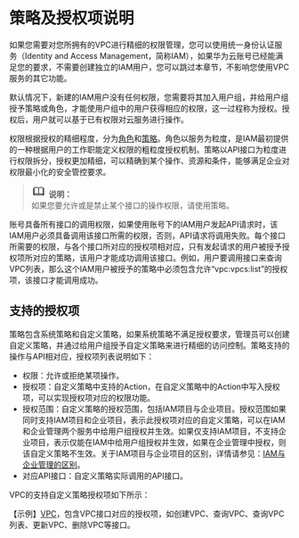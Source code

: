 # 策略及授权项说明<a name="permission_0001"></a>

如果您需要对您所拥有的VPC进行精细的权限管理，您可以使用统一身份认证服务（Identity and Access Management，简称IAM），如果华为云账号已经能满足您的要求，不需要创建独立的IAM用户，您可以跳过本章节，不影响您使用VPC服务的其它功能。

默认情况下，新建的IAM用户没有任何权限，您需要将其加入用户组，并给用户组授予策略或角色，才能使用户组中的用户获得相应的权限，这一过程称为授权。授权后，用户就可以基于已有权限对云服务进行操作。

权限根据授权的精细程度，分为[角色](https://support.huaweicloud.com/usermanual-iam/iam_01_0601.html)和[策略](https://support.huaweicloud.com/usermanual-iam/iam_01_0017.html)。角色以服务为粒度，是IAM最初提供的一种根据用户的工作职能定义权限的粗粒度授权机制。策略以API接口为粒度进行权限拆分，授权更加精细，可以精确到某个操作、资源和条件，能够满足企业对权限最小化的安全管控要求。

>![](public_sys-resources/icon-note.gif) **说明：**   
>如果您要允许或是禁止某个接口的操作权限，请使用策略。  

账号具备所有接口的调用权限，如果使用账号下的IAM用户发起API请求时，该IAM用户必须具备调用该接口所需的权限，否则，API请求将调用失败。每个接口所需要的权限，与各个接口所对应的授权项相对应，只有发起请求的用户被授予授权项所对应的策略，该用户才能成功调用该接口。例如，用户要调用接口来查询VPC列表，那么这个IAM用户被授予的策略中必须包含允许“vpc:vpcs:list”的授权项，该接口才能调用成功。

## 支持的授权项<a name="section148321343516"></a>

策略包含系统策略和自定义策略，如果系统策略不满足授权要求，管理员可以创建自定义策略，并通过给用户组授予自定义策略来进行精细的访问控制。策略支持的操作与API相对应，授权项列表说明如下：

-   权限：允许或拒绝某项操作。
-   授权项：自定义策略中支持的Action，在自定义策略中的Action中写入授权项，可以实现授权项对应的权限功能。
-   授权范围：自定义策略的授权范围，包括IAM项目与企业项目。授权范围如果同时支持IAM项目和企业项目，表示此授权项对应的自定义策略，可以在IAM和企业管理两个服务中给用户组授权并生效。如果仅支持IAM项目，不支持企业项目，表示仅能在IAM中给用户组授权并生效，如果在企业管理中授权，则该自定义策略不生效。关于IAM项目与企业项目的区别，详情请参见：[IAM与企业管理的区别](https://support.huaweicloud.com/iam_faq/iam_01_0101.html)。
-   对应API接口：自定义策略实际调用的API接口。

VPC的支持自定义策略授权项如下所示：

【示例】[VPC](vpc-permission.md)，包含VPC接口对应的授权项，如创建VPC、查询VPC、查询VPC列表、更新VPC、删除VPC等接口。

